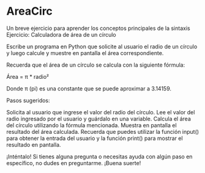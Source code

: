 # AreaCirc
Un breve ejercicio para aprender los conceptos principales de la sintaxis
Ejercicio: Calculadora de área de un círculo

Escribe un programa en Python que solicite al usuario el radio de un círculo y luego calcule y muestre en pantalla el área correspondiente.

Recuerda que el área de un círculo se calcula con la siguiente fórmula:

Área = π * radio²

Donde π (pi) es una constante que se puede aproximar a 3.14159.

Pasos sugeridos:

Solicita al usuario que ingrese el valor del radio del círculo.
Lee el valor del radio ingresado por el usuario y guárdalo en una variable.
Calcula el área del círculo utilizando la fórmula mencionada.
Muestra en pantalla el resultado del área calculada.
Recuerda que puedes utilizar la función input() para obtener la entrada del usuario y la función print() para mostrar el resultado en pantalla.

¡Inténtalo! Si tienes alguna pregunta o necesitas ayuda con algún paso en específico, no dudes en preguntarme. ¡Buena suerte!

